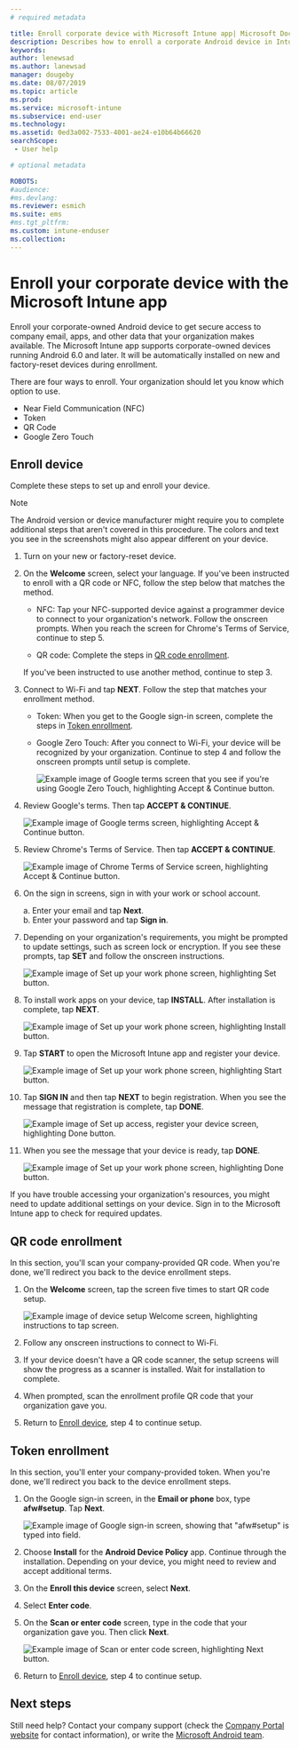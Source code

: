 ```yaml
---
# required metadata

title: Enroll corporate device with Microsoft Intune app| Microsoft Docs
description: Describes how to enroll a corporate Android device in Intune
keywords:
author: lenewsad
ms.author: lanewsad
manager: dougeby
ms.date: 08/07/2019
ms.topic: article
ms.prod:
ms.service: microsoft-intune
ms.subservice: end-user
ms.technology:
ms.assetid: 0ed3a002-7533-4001-ae24-e10b64b66620
searchScope:
 - User help

# optional metadata

ROBOTS:  
#audience:
#ms.devlang:
ms.reviewer: esmich
ms.suite: ems
#ms.tgt_pltfrm:
ms.custom: intune-enduser
ms.collection: 
---
```



# Enroll your corporate device with the Microsoft Intune app

Enroll your corporate-owned Android device to get secure access to company email, apps, and other data that your organization makes available. The Microsoft Intune app supports corporate-owned devices running Android 6.0 and later. It will be automatically installed on new and factory-reset devices during enrollment. 

There are four ways to enroll. Your organization should let you know which option to use.
 
* Near Field Communication (NFC)  
* Token  
* QR Code   
* Google Zero Touch  

## Enroll device 
Complete these steps to set up and enroll your device.  

> [!NOTE]
> The Android version or device manufacturer might require you to complete additional steps that aren't covered in this procedure. The colors and text you see in the screenshots might also appear different on your device.  

1. Turn on your new or factory-reset device.  
2. On the **Welcome** screen, select your language.   If you've been instructed to enroll with a QR code or NFC, follow the step below that matches the method.  
     * NFC: Tap your NFC-supported device against a programmer device to connect to your organization's network. Follow the onscreen prompts. When you reach the screen for Chrome's Terms of Service, continue to step 5.  

     * QR code: Complete the steps in [QR code enrollment](#qr-code-enrollment).  

     If you've been instructed to use another method, continue to step 3.    

3. Connect to Wi-Fi and tap **NEXT**. Follow the step that matches your enrollment method. 

    * Token: When you get to the Google sign-in screen, complete the steps in [Token enrollment](#token-enrollment).  
    * Google Zero Touch: After you connect to Wi-Fi, your device will be recognized by your organization. Continue to step 4 and follow the onscreen prompts until setup is complete.    
 
       ![Example image of Google terms screen that you see if you're using Google Zero Touch, highlighting Accept & Continue button.](media/google-zero-touch-intune-app-01.png)   
   
4. Review Google's terms. Then tap **ACCEPT & CONTINUE**.  

      ![Example image of Google terms screen, highlighting Accept & Continue button.](media/fully-managed-intune-app-04.png)   

6. Review Chrome's Terms of Service. Then tap **ACCEPT & CONTINUE**.  

   ![Example image of Chrome Terms of Service screen, highlighting Accept & Continue button.](media/fully-managed-intune-app-06.png)   

7. On the sign in screens, sign in with your work or school account.   

    a. Enter your email and tap **Next**.      
    b. Enter your password and tap **Sign in**.  

8. Depending on your organization's requirements, you might be prompted to update settings, such as screen lock or encryption. If you see these prompts, tap **SET** and follow the onscreen instructions.  

   ![Example image of Set up your work phone screen, highlighting Set button.](media/fully-managed-intune-app-10.png)   

9. To install work apps on your device, tap **INSTALL**. After installation is complete, tap **NEXT**.  

   ![Example image of Set up your work phone screen, highlighting Install button.](media/fully-managed-intune-app-11.png)   

10. Tap **START** to open the Microsoft Intune app and register your device. 

    ![Example image of Set up your work phone screen, highlighting Start button.](media/fully-managed-intune-app-17.png)   

11. Tap **SIGN IN** and then tap **NEXT** to begin registration. When you see the message that registration is complete, tap **DONE**.  

    ![Example image of Set up access, register your device screen, highlighting Done button.](media/fully-managed-intune-app-19.png)   

10. When you see the message that your device is ready, tap **DONE**.  

    ![Example image of Set up your work phone screen, highlighting Done button.](media/fully-managed-intune-app-18.png)   

If you have trouble accessing your organization's resources, you might need to update additional settings on your device. Sign in to the Microsoft Intune app to check for required updates.   


## QR code enrollment  
In this section, you'll scan your company-provided QR code.  When you're done, we'll redirect you back to the device enrollment steps.     
  
1. On the **Welcome** screen, tap the screen five times to start QR code setup.  

   ![Example image of device setup Welcome screen, highlighting instructions to tap screen.](media/qr-code-intune-app-01.png)  

2. Follow any onscreen instructions to connect to Wi-Fi.  
3. If your device doesn't have a QR code scanner, the setup screens will show the progress as a scanner is installed. Wait for installation to complete.  
4. When prompted, scan the enrollment profile QR code that your organization gave you.  
5. Return to [Enroll device](#enroll-device), step 4 to continue setup.  

## Token enrollment  
In this section, you'll enter your company-provided token. When you're done, we'll redirect you back to the device enrollment steps.  

1. On the Google sign-in screen, in the **Email or phone** box, type **afw#setup**. Tap **Next**. 

   ![Example image of Google sign-in screen, showing that "afw#setup" is typed into field.](media/token-intune-app-01.png)   

2. Choose **Install** for the **Android Device Policy** app. Continue through the installation. Depending on your device, you might need to review and accept additional terms.    

3. On the **Enroll this device** screen, select **Next**.  

4. Select **Enter code**.  

5. On the **Scan or enter code** screen, type in the code that your organization gave you.  Then click **Next**.  

   ![Example image of Scan or enter code screen, highlighting Next button.](media/token-intune-app-04.png)  

6. Return to [Enroll device](#enroll-device), step 4 to continue setup.  



## Next steps   
Still need help? Contact your company support (check the [Company Portal website](https://go.microsoft.com/fwlink/?linkid=2010980) for contact information), or write the <a href="mailto:wintunedroidfbk@microsoft.com?subject=I'm having trouble with enrolling my Android device&body=Describe the issue you're experiencing here.">Microsoft Android team</a>.  
